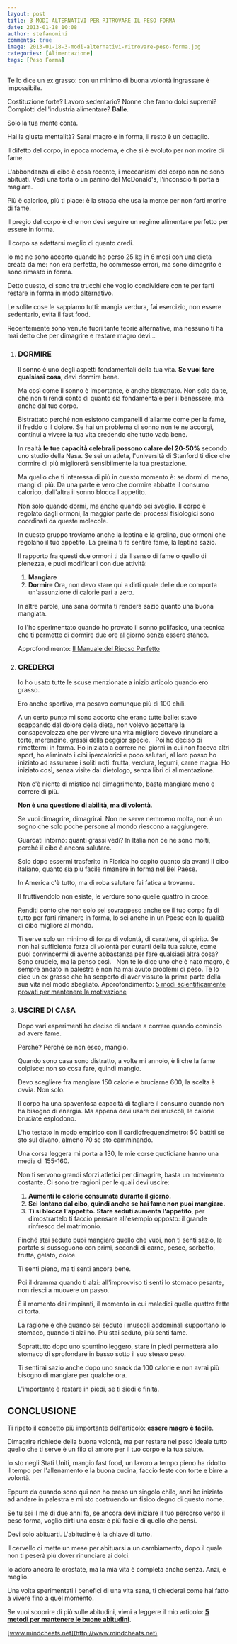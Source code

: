```yaml
---
layout: post
title: 3 MODI ALTERNATIVI PER RITROVARE IL PESO FORMA
date: 2013-01-18 10:08
author: stefanomini
comments: true
image: 2013-01-18-3-modi-alternativi-ritrovare-peso-forma.jpg
categories: [Alimentazione]
tags: [Peso Forma]
---
```


Te lo dice un ex grasso: con un minimo di buona volontà ingrassare è impossibile.

Costituzione forte? Lavoro sedentario? Nonne che fanno dolci supremi? Complotti dell'industria alimentare? **Balle**.

Solo la tua mente conta.

Hai la giusta mentalità? Sarai magro e in forma, il resto è un dettaglio.

Il difetto del corpo, in epoca moderna, è che si è evoluto per non morire di fame.

L'abbondanza di cibo è cosa recente, i meccanismi del corpo non ne sono abituati. Vedi una torta o un panino del McDonald's, l'inconscio ti porta a magiare.

Più è calorico, più ti piace: è la strada che usa la mente per non farti morire di fame.

Il pregio del corpo è che non devi seguire un regime alimentare perfetto per essere in forma.

Il corpo sa adattarsi meglio di quanto credi.

Io me ne sono accorto quando ho perso 25 kg in 6 mesi con una dieta creata da me: non era perfetta, ho commesso errori, ma sono dimagrito e sono rimasto in forma.

Detto questo, ci sono tre trucchi che voglio condividere con te per farti restare in forma in modo alternativo.

Le solite cose le sappiamo tutti: mangia verdura, fai esercizio, non essere sedentario, evita il fast food.

Recentemente sono venute fuori tante teorie alternative, ma nessuno ti ha mai detto che per dimagrire e restare magro devi...

1.	### DORMIRE
	Il sonno è uno degli aspetti fondamentali della tua vita. **Se vuoi fare qualsiasi cosa**, devi dormire bene.

	Ma così come il sonno è importante, è anche bistrattato. Non solo da te, che non ti rendi conto di quanto sia fondamentale per il benessere, ma anche dal tuo corpo.

	Bistrattato perché non esistono campanelli d'allarme come per la fame, il freddo o il dolore. Se hai un problema di sonno non te ne accorgi, continui a vivere la tua vita credendo che tutto vada bene.

	In realtà **le tue capacità celebrali possono calare del 20-50%** secondo uno studio della Nasa. Se sei un atleta, l'università di Stanford ti dice che dormire di più migliorerà sensibilmente la tua prestazione.

	Ma quello che ti interessa di più in questo momento è: se dormi di meno, mangi di più. Da una parte è vero che dormire abbatte il consumo calorico, dall'altra il sonno blocca l'appetito.

	Non solo quando dormi, ma anche quando sei sveglio. Il corpo è regolato dagli ormoni, la maggior parte dei processi fisiologici sono coordinati da queste molecole.

	In questo gruppo troviamo anche la leptina e la grelina, due ormoni che regolano il tuo appetito. La grelina ti fa sentire fame, la leptina sazio.

	Il rapporto fra questi due ormoni ti dà il senso di fame o quello di pienezza, e puoi modificarli con due attività:
	1.  **Mangiare**
	2.  **Dormire**
	Ora, non devo stare qui a dirti quale delle due comporta un'assunzione di calorie pari a zero.

	In altre parole, una sana dormita ti renderà sazio quanto una buona mangiata.

	Io l'ho sperimentato quando ho provato il sonno polifasico, una tecnica che ti permette di dormire due ore al giorno senza essere stanco.

	Approfondimento: [Il Manuale del Riposo Perfetto](http://www.mindcheats.net/il-manuale-del-riposo-perfetto)
2.	### CREDERCI
	Io ho usato tutte le scuse menzionate a inizio articolo quando ero grasso.
	
	Ero anche sportivo, ma pesavo comunque più di 100 chili.
	
	A un certo punto mi sono accorto che erano tutte balle: stavo scappando dal dolore della dieta, non volevo accettare la consapevolezza che per vivere una vita migliore dovevo rinunciare a torte, merendine, grassi della peggior specie.   Poi ho deciso di rimettermi in forma. Ho iniziato a correre nei giorni in cui non facevo altri sport, ho eliminato i cibi ipercalorici e poco salutari, al loro posso ho iniziato ad assumere i soliti noti: frutta, verdura, legumi, carne magra. Ho iniziato così, senza visite dal dietologo, senza libri di alimentazione.
	
	Non c'è niente di mistico nel dimagrimento, basta mangiare meno e correre di più.
	
	**Non è una questione di abilità, ma di volontà**.
	
	Se vuoi dimagrire, dimagrirai. Non ne serve nemmeno molta, non è un sogno che solo poche persone al mondo riescono a raggiungere.
	
	Guardati intorno: quanti grassi vedi? In Italia non ce ne sono molti, perché il cibo è ancora salutare.
	
	Solo dopo essermi trasferito in Florida ho capito quanto sia avanti il cibo italiano, quanto sia più facile rimanere in forma nel Bel Paese.
	
	In America c'è tutto, ma di roba salutare fai fatica a trovarne.
	
	Il fruttivendolo non esiste, le verdure sono quelle quattro in croce.
	
	Renditi conto che non solo sei sovrappeso anche se il tuo corpo fa di tutto per farti rimanere in forma, lo sei anche in un Paese con la qualità di cibo migliore al mondo.
	
	Ti serve solo un minimo di forza di volontà, di carattere, di spirito. Se non hai sufficiente forza di volontà per curarti della tua salute, come puoi convincermi di averne abbastanza per fare qualsiasi altra cosa? Sono crudele, ma la penso così.   Non te lo dice uno che è nato magro, è sempre andato in palestra e non ha mai avuto problemi di peso. Te lo dice un ex grasso che ha scoperto di aver vissuto la prima parte della sua vita nel modo sbagliato. Approfondimento: [5 modi scientificamente provati per mantenere la motivazione](http://www.mindcheats.net/2012/05/mantenere-la-motivazione.html)
3.	### USCIRE DI CASA
	Dopo vari esperimenti ho deciso di andare a correre quando comincio ad avere fame.
	
	Perché? Perché se non esco, mangio.
	
	Quando sono casa sono distratto, a volte mi annoio, è lì che la fame colpisce: non so cosa fare, quindi mangio.
	
	Devo scegliere fra mangiare 150 calorie e bruciarne 600, la scelta è ovvia. Non solo.
	
	Il corpo ha una spaventosa capacità di tagliare il consumo quando non ha bisogno di energia. Ma appena devi usare dei muscoli, le calorie bruciate esplodono.
	
	L'ho testato in modo empirico con il cardiofrequenzimetro: 50 battiti se sto sul divano, almeno 70 se sto camminando.
	
	Una corsa leggera mi porta a 130, le mie corse quotidiane hanno una media di 155-160.
	
	Non ti servono grandi sforzi atletici per dimagrire, basta un movimento costante. Ci sono tre ragioni per le quali devi uscire:
	1.  **Aumenti le calorie consumate durante il giorno.**
	2.  **Sei lontano dal cibo, quindi anche se hai fame non puoi mangiare.**
	3.  **Ti si blocca l'appetito.**
	**Stare seduti aumenta l'appetito**, per dimostrartelo ti faccio pensare all'esempio opposto: il grande rinfresco del matrimonio.

	Finché stai seduto puoi mangiare quello che vuoi, non ti senti sazio, le portate si susseguono con primi, secondi di carne, pesce, sorbetto, frutta, gelato, dolce.

	Ti senti pieno, ma ti senti ancora bene.

	Poi il dramma quando ti alzi: all'improvviso ti senti lo stomaco pesante, non riesci a muovere un passo.
	
	È il momento dei rimpianti, il momento in cui maledici quelle quattro fette di torta.

	La ragione è che quando sei seduto i muscoli addominali supportano lo stomaco, quando ti alzi no. Più stai seduto, più senti fame.

	Soprattutto dopo uno spuntino leggero, stare in piedi permetterà allo stomaco di sprofondare in basso sotto il suo stesso peso.

	Ti sentirai sazio anche dopo uno snack da 100 calorie e non avrai più bisogno di mangiare per qualche ora.

	L'importante è restare in piedi, se ti siedi è finita.

CONCLUSIONE
-----------

Ti ripeto il concetto più importante dell'articolo: **essere magro è facile**.

Dimagrire richiede della buona volontà, ma per restare nel peso ideale tutto quello che ti serve è un filo di amore per il tuo corpo e la tua salute.

Io sto negli Stati Uniti, mangio fast food, un lavoro a tempo pieno ha ridotto il tempo per l'allenamento e la buona cucina, faccio feste con torte e birre a volontà.

Eppure da quando sono qui non ho preso un singolo chilo, anzi ho iniziato ad andare in palestra e mi sto costruendo un fisico degno di questo nome.

Se tu sei il me di due anni fa, se ancora devi iniziare il tuo percorso verso il peso forma, voglio dirti una cosa: è più facile di quello che pensi.

Devi solo abituarti. L'abitudine è la chiave di tutto.

Il cervello ci mette un mese per abituarsi a un cambiamento, dopo il quale non ti peserà più dover rinunciare ai dolci.

Io adoro ancora le crostate, ma la mia vita è completa anche senza. Anzi, è meglio.

Una volta sperimentati i benefici di una vita sana, ti chiederai come hai fatto a vivere fino a quel momento.

Se vuoi scoprire di più sulle abitudini, vieni a leggere il mio articolo: **[5 metodi per mantenere le buone abitudini](http://www.mindcheats.net/2011/09/5-metodi-per-mantenere-le-buone-abitudini.html).**


[www.mindcheats.net](http://www.mindcheats.net)